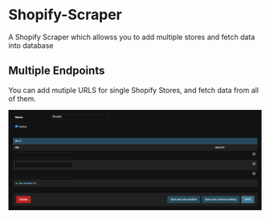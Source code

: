 # Shopify-Scraper

A Shopify Scraper which allowss you to add multiple stores and fetch data into database

## Multiple Endpoints
You can add mutiple URLS for single Shopify Stores, and fetch data from all of them.

![Stores](./project-photos/website_model.png)